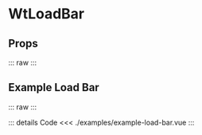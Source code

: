 <script setup>
import Docs from './wt-load-bar-docs.vue';
import ExampleLoadBar from './examples/example-load-bar.vue';
</script>

# WtLoadBar

## Props
::: raw
<Docs/>
:::

## Example Load Bar
::: raw
<ExampleLoadBar/>
:::

::: details Code
<<< ./examples/example-load-bar.vue
:::
